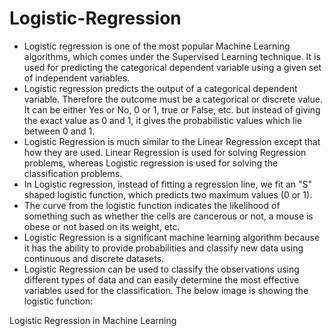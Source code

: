 # Logistic-Regression
- Logistic regression is one of the most popular Machine Learning algorithms, which comes under the Supervised Learning technique. It is used for predicting the categorical dependent variable using a given set of independent variables.
- Logistic regression predicts the output of a categorical dependent variable. Therefore the outcome must be a categorical or discrete value. It can be either Yes or No, 0 or 1, true or False, etc. but instead of giving the exact value as 0 and 1, it gives the probabilistic values which lie between 0 and 1.
- Logistic Regression is much similar to the Linear Regression except that how they are used. Linear Regression is used for solving Regression problems, whereas Logistic regression is used for solving the classification problems.
- In Logistic regression, instead of fitting a regression line, we fit an "S" shaped logistic function, which predicts two maximum values (0 or 1).
- The curve from the logistic function indicates the likelihood of something such as whether the cells are cancerous or not, a mouse is obese or not based on its weight, etc.
- Logistic Regression is a significant machine learning algorithm because it has the ability to provide probabilities and classify new data using continuous and discrete datasets.
- Logistic Regression can be used to classify the observations using different types of data and can easily determine the most effective variables used for the classification. The below image is showing the logistic function:

Logistic Regression in Machine Learning
